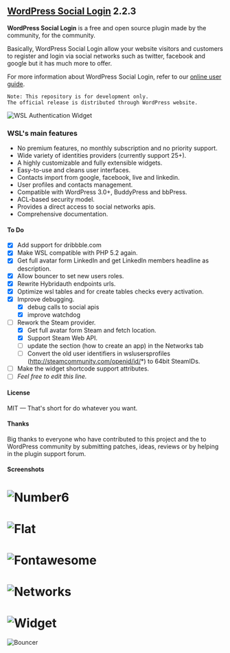 ## [WordPress Social Login](https://wordpress.org/plugins/wordpress-social-login/) 2.2.3
 
**WordPress Social Login** is a free and open source plugin made by the community, for the community.

Basically, WordPress Social Login allow your website visitors and customers to register and login via social networks such as twitter, facebook and google but it has much more to offer.

For more information about WordPress Social Login, refer to our [online user guide](http://miled.github.io/wordpress-social-login/).

    Note: This repository is for development only.
    The official release is distributed through WordPress website.
![WSL Authentication Widget](https://raw.githubusercontent.com/miled/wordpress-social-login/master/screenshot-1.png)

### WSL's main features

- No premium features, no monthly subscription and no priority support.
- Wide variety of identities providers (currently support 25+).
- A highly customizable and fully extensible widgets.
- Easy-to-use and cleans user interfaces.
- Contacts import from google, facebook, live and linkedin.
- User profiles and contacts management.
- Compatible with WordPress 3.0+, BuddyPress and bbPress.
- ACL-based security model.
- Provides a direct access to social networks apis.
- Comprehensive documentation.

#### To Do

- [x] Add support for dribbble.com
- [x] Make WSL compatible with PHP 5.2 again.
- [x] Get full avatar form LinkedIn and get LinkedIn members headline as description.
- [x] Allow bouncer to set new users roles.
- [x] Rewrite Hybridauth endpoints urls.
- [x] Optimize wsl tables and for create tables checks every activation.
- [x] Improve debugging.
    - [x] debug calls to social apis
    - [x] improve watchdog
- [ ] Rework the Steam provider.
    - [x] Get full avatar form Steam and fetch location.
    - [x] Support Steam Web API.
    - [ ] update the section (how to create an app) in the Networks tab
    - [ ] Convert the old user identifiers in wslusersprofiles (http://steamcommunity.com/openid/id/*) to 64bit SteamIDs.
- [ ] Make the widget shortcode support attributes.
- [ ] *Feel free to edit this line.*

#### License 

MIT — That's short for do whatever you want.

#### Thanks

Big thanks to everyone who have contributed to this project and the to WordPress community by submitting patches, ideas, reviews or by helping in the plugin support forum.
#### Screenshots
![Number6](http://miled.github.io/wordpress-social-login/assets/img/theme_number6.png)
===
![Flat](http://miled.github.io/wordpress-social-login/assets/img/theme_flat.png)
===
![Fontawesome](http://miled.github.io/wordpress-social-login/assets/img/theme_fontawesome.png)
===
![Networks](https://raw.githubusercontent.com/miled/wordpress-social-login/master/screenshot-3.png)
=
![Widget](https://raw.githubusercontent.com/miled/wordpress-social-login/master/screenshot-4.png)
===
![Bouncer](https://raw.githubusercontent.com/miled/wordpress-social-login/master/screenshot-5.png)
